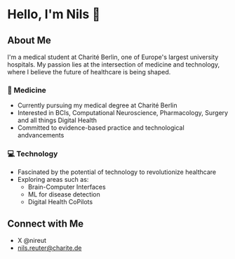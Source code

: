 
# Hello, I'm Nils 👋


## About Me

I'm a medical student at Charité Berlin, one of Europe's largest university hospitals. My passion lies at the intersection of medicine and technology, where I believe the future of healthcare is being shaped.

### 🏥 Medicine
- Currently pursuing my medical degree at Charité Berlin
- Interested in BCIs, Computational Neuroscience, Pharmacology, Surgery and all things Digital Health
- Committed to evidence-based practice and technological andvancements

### 💻 Technology
- Fascinated by the potential of technology to revolutionize healthcare
- Exploring areas such as:
  - Brain-Computer Interfaces
  - ML for disease detection
  - Digital Health CoPilots 

## Connect with Me

- X @nireut
- nils.reuter@charite.de


